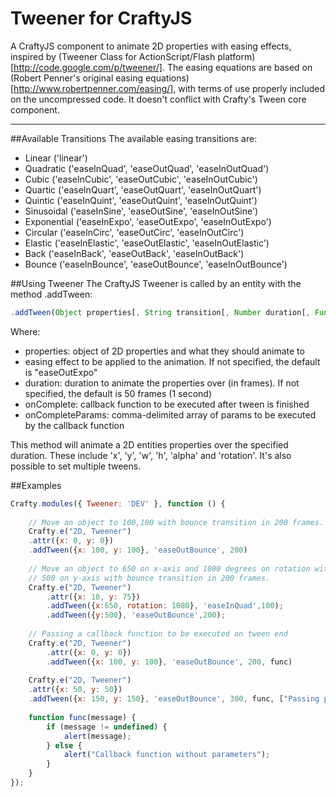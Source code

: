 # Tweener for CraftyJS
A CraftyJS component to animate 2D properties with easing effects, inspired by (Tweener Class for ActionScript/Flash platform)[http://code.google.com/p/tweener/].
The easing equations are based on (Robert Penner's original easing equations)[http://www.robertpenner.com/easing/], with terms of use properly included on the uncompressed code.
It doesn't conflict with Crafty's Tween core component.

***

##Available Transitions
The available easing transitions are:
* Linear ('linear')
* Quadratic ('easeInQuad', 'easeOutQuad', 'easeInOutQuad')
* Cubic ('easeInCubic', 'easeOutCubic', 'easeInOutCubic')
* Quartic ('easeInQuart', 'easeOutQuart', 'easeInOutQuart')
* Quintic ('easeInQuint', 'easeOutQuint', 'easeInOutQuint')
* Sinusoidal ('easeInSine', 'easeOutSine', 'easeInOutSine')
* Exponential ('easeInExpo', 'easeOutExpo', 'easeInOutExpo')
* Circular ('easeInCirc', 'easeOutCirc', 'easeInOutCirc')
* Elastic ('easeInElastic', 'easeOutElastic', 'easeInOutElastic')
* Back ('easeInBack', 'easeOutBack', 'easeInOutBack')
* Bounce ('easeInBounce', 'easeOutBounce', 'easeInOutBounce')

##Using Tweener
The CraftyJS Tweener is called by an entity with the method .addTween:

```javascript
.addTween(Object properties[, String transition[, Number duration[, Function onComplete[, Array onCompleteParams]]]])
```

Where:
* properties: object of 2D properties and what they should animate to
* easing effect to be applied to the animation. If not specified, the default is "easeOutExpo"
* duration: duration to animate the properties over (in frames). If not specified, the default is 50 frames (1 second)
* onComplete: callback function to be executed after tween is finished
* onCompleteParams: comma-delimited array of params to be executed by the callback function

This method will animate a 2D entities properties over the specified duration. These include 'x', 'y', 'w', 'h', 'alpha' and 'rotation'. It's also possible to set multiple tweens.

##Examples

```javascript
Crafty.modules({ Tweener: 'DEV' }, function () {
    
    // Move an object to 100,100 with bounce transition in 200 frames.
    Crafty.e("2D, Tweener")
	.attr({x: 0, y: 0})
	.addTween({x: 100, y: 100}, 'easeOutBounce', 200)
	
	// Move an object to 650 on x-axis and 1080 degrees on rotation with quadratic transition in 100 frames and
	// 500 on y-axis with bounce transition in 200 frames.
	Crafty.e("2D, Tweener")
		.attr({x: 10, y: 75})
		.addTween({x:650, rotation: 1080}, 'easeInQuad',100);
		.addTween({y:500}, 'easeOutBounce',200);
	   
	// Passing a callback function to be executed on tween end
	Crafty.e("2D, Tweener")
		.attr({x: 0, y: 0})
		.addTween({x: 100, y: 100}, 'easeOutBounce', 200, func)
	
	Crafty.e("2D, Tweener")
	.attr({x: 50, y: 50})
	.addTween({x: 150, y: 150}, 'easeOutBounce', 300, func, ["Passing parameters to callback!"])
	
	function func(message) {
		if (message != undefined) {
			alert(message);
		} else {
			alert("Callback function without parameters");
		}
	}
});
```